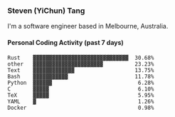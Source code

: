 ### Steven (YiChun) Tang

I'm a software engineer based in Melbourne, Australia.

#### Personal Coding Activity (past 7 days)
```
Rust    ▓▓▓▓▓▓▓▓▓▓▓▓▓▓▓▓▓▓▓▓▓▓▓▓▓▓▓▓▓▓  30.68%
other   ▓▓▓▓▓▓▓▓▓▓▓▓▓▓▓▓▓▓▓▓▓▓          23.23%
Text    ▓▓▓▓▓▓▓▓▓▓▓▓▓                   13.75%
Bash    ▓▓▓▓▓▓▓▓▓▓▓                     11.78%
Python  ▓▓▓▓▓▓                           6.28%
C       ▓▓▓▓▓                            6.10%
TeX     ▓▓▓▓▓                            5.95%
YAML    ▓                                1.26%
Docker                                   0.98%
```
